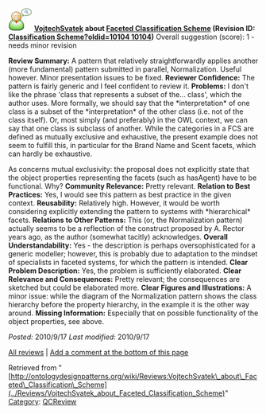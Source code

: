 [![](../images/thumb/2/29/Reviewer.png/48px-Reviewer.png)](../Image/Reviewer.png "Reviewer.png")
__[VojtechSvatek](../User/VojtechSvatek "User:VojtechSvatek") about [Faceted Classification Scheme](../Submissions/Faceted_Classification_Scheme "Submissions:Faceted Classification Scheme") (Revision ID: [Classification Scheme?oldid=10104 10104](../Submissions/Faceted "http://ontologydesignpatterns.org/wiki/Submissions:Faceted"))__
Overall suggestion (score): 1 - needs minor revision




 __Review Summary:__ A pattern that relatively straightforwardly applies another (more fundamental) pattern submitted in parallel, Normalization. Useful however. Minor presentation issues to be fixed.
__Reviewer Confidence:__ The pattern is fairly generic and I feel confident to review it.
__Problems:__ I don't like the phrase 'class that represents a subset of the... class', which the author uses. More formally, we should say that the \*interpretation\* of one class is a subset of the \*interpretation\* of the other class (i.e. not of the class itself). Or, most simply (and preferably) in the OWL context, we can say that one class is subclass of another.
While the categories in a FCS are defined as mutually exclusive and exhaustive, the present example does not seem to fulfill this, in particular for the Brand Name and Scent facets, which can hardly be exhaustive.



As concerns mutual exclusivity: the proposal does not explicitly state that the object properties representing the facets (such as hasAgent) have to be functional. Why?
__Community Relevance:__ Pretty relevant.
__Relation to Best Practices:__ Yes, I would see this pattern as best practice in the given context.
__Reusability:__ Relatively high. However, it would be worth considering explicitly extending the pattern to systems with \*hierarchical\* facets.
__Relations to Other Patterns:__ This (or, the Normalization pattern) actually seems to be a reflection of the construct proposed by A. Rector years ago, as the author (somewhat tacitly) acknowledges.
__Overall Understandability:__ Yes - the description is perhaps oversophisticated for a generic modeller; however, this is probably due to adaptation to the mindset of specialists in faceted systems, for which the pattern is intended.
__Clear Problem Description:__ Yes, the problem is sufficiently elaborated.
__Clear Relevance and Consequences:__ Pretty relevant; the consequences are sketched but could be elaborated more.
__Clear Figures and Illustrations:__ A minor issue: while the diagram of the Normalization pattern shows the class hierarchy before the property hierarchy, in the example it is the other way around.
__Missing Information:__ Especially that on possible functionality of the object properties, see above.

_Posted:_ 2010/9/17 _Last modified:_ 2010/9/17



[All reviews](../Reviews/Main "Reviews:Main") | [Add a comment at the bottom of this page](index.php@title=Odp%253AAdd_comment&target=../Reviews/VojtechSvatek_about_Faceted_Classification_Scheme#New_comment "http://ontologydesignpatterns.org/wiki/index.php?title=Odp:Add_comment&target=Reviews:VojtechSvatek_about_Faceted_Classification_Scheme#New_comment")


Retrieved from "[http://ontologydesignpatterns.org/wiki/Reviews:VojtechSvatek\_about\_Faceted\_Classification\_Scheme](../Reviews/VojtechSvatek_about_Faceted_Classification_Scheme)"
 [Category](http://ontologydesignpatterns.org/wiki/Special:Categories "Special:Categories"): [QCReview](../Category/QCReview "Category:QCReview")
